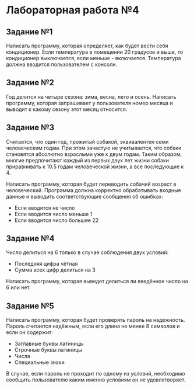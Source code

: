 # Лабораторная работа №4

## Задание №1

Написать программу, которая определяет, как будет вести себя кондиционер. Если температура в помещении 20 градусов и выше, то кондиционер выключается, если меньше - включается. Температура должна вводится пользователем с консоли.

## Задание №2

Год делится на четыре сезона: зима, весна, лето и осень. Написать программу, которая запрашивает у пользователя номер месяца и выводит к какому сезону этот месяц относится.

## Задание №3

Считается, что один год, прожитый собакой, эквивалентен семи человеческим годам. При этом зачастую не учитывается, что собаки становятся абсолютно взрослыми уже к двум годам. Таким образом, многие предпочитают каждый из первых двух лет жизни собаки приравнивать к 10.5 годам человеческой жизни, а все последующие к 4.

Написать программу, которая будет переводить собачий возраст в человеческий. Программа должна корректно обрабатывать входные данные и выводить соответствующие сообщения об ошибках:

- Если вводится не число
- Если вводится число меньше 1
- Если вводится число большее 22

## Задание №4

Число делиться на 6 только в случае соблюдения двух условий:

- Последняя цифра чётная
- Сумма всех цифр делиться на 3
  
Написать программу, которая выведет делиться ли введённое число на 6 или нет.

## Задание №5

Написать программу, которая будет проверять пароль на надежность. Пароль считается надёжным, если его длина не менее 8 символов и если он содержит:

- Заглавные буквы латиницы
- Строчные буквы латиницы
- Числа
- Специальные знаки

В случае, если пароль не проходит по одному из условий, необходимо сообщить пользователю каким именно условиям он не удовлетворяет.
